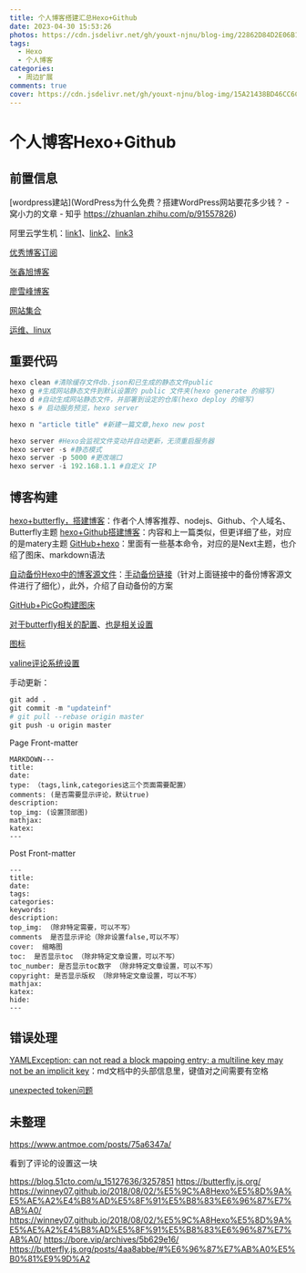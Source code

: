 ```yaml
---
title: 个人博客搭建汇总Hexo+Github
date: 2023-04-30 15:53:26
photos: https://cdn.jsdelivr.net/gh/youxt-njnu/blog-img/22862D84D2E06B14286B09ABF9A53B72.jpg
tags: 
  - Hexo
  - 个人博客
categories: 	
  - 周边扩展
comments: true
cover: https://cdn.jsdelivr.net/gh/youxt-njnu/blog-img/15A21438BD46CC6CF21998480FDA2C83.jpg
---
```


# 个人博客Hexo+Github

## 前置信息

[wordpress建站](WordPress为什么免费？搭建WordPress网站要花多少钱？ - 窝小力的文章 - 知乎 https://zhuanlan.zhihu.com/p/91557826)

阿里云学生机：[link1](https://developer.aliyun.com/article/872989)、[link2](https://developer.aliyun.com/plan/student)、[link3](https://developer.aliyun.com/article/766669)

[优秀博客订阅](https://www.ohyee.cc/friends)

[张鑫旭博客](https://www.zhangxinxu.com/)

[廖雪峰博客](https://www.liaoxuefeng.com/)

[网站集合](http://www.webhub123.com/#/home/more)

[运维、linux](https://www.lutixia.cn/)

## 重要代码

```python
hexo clean #清除缓存文件db.json和已生成的静态文件public
hexo g #生成网站静态文件到默认设置的 public 文件夹(hexo generate 的缩写)
hexo d #自动生成网站静态文件，并部署到设定的仓库(hexo deploy 的缩写)
hexo s # 启动服务预览，hexo server

hexo n "article title" #新建一篇文章,hexo new post

hexo server #Hexo会监视文件变动并自动更新，无须重启服务器
hexo server -s #静态模式
hexo server -p 5000 #更改端口
hexo server -i 192.168.1.1 #自定义 IP
```

## 博客构建

[hexo+butterfly，搭建博客](https://juejin.cn/post/7111237168168697886)：作者个人博客推荐、nodejs、Github、个人域名、Butterfly主题
[hexo+Github搭建博客](https://zhuanlan.zhihu.com/p/35668237)：内容和上一篇类似，但更详细了些，对应的是matery主题
[GitHub+hexo](https://zhuanlan.zhihu.com/p/26625249)：里面有一些基本命令，对应的是Next主题，也介绍了图床、markdown语法

[自动备份Hexo中的博客源文件](https://cloud.tencent.com/developer/article/1964356)：[手动备份链接](https://blog.51cto.com/u_12877374/2853805)（针对上面链接中的备份博客源文件进行了细化），此外，介绍了自动备份的方案

[GitHub+PicGo构建图床](https://zhuanlan.zhihu.com/p/353775844)

[对于butterfly相关的配置](https://www.antmoe.com/posts/75a6347a/)、[也是相关设置](https://butterfly.js.org/posts/4aa8abbe/#Tabs)

[图标](https://fontawesome.com/)

[valine评论系统设置](https://www.iszy.cc/posts/Valine/)



手动更新：

```python
git add .
git commit -m "updateinf"
# git pull --rebase origin master
git push -u origin master
```

Page Front-matter

```
MARKDOWN---
title:
date:
type: （tags,link,categories这三个页面需要配置）
comments: (是否需要显示评论，默认true)
description:
top_img: (设置顶部图)
mathjax:
katex:
---
```

Post Front-matter

```
---
title:
date:
tags:
categories:
keywords:
description:
top_img: （除非特定需要，可以不写）
comments  是否显示评论（除非设置false,可以不写）
cover:  缩略图
toc:  是否显示toc （除非特定文章设置，可以不写）
toc_number: 是否显示toc数字 （除非特定文章设置，可以不写）
copyright: 是否显示版权 （除非特定文章设置，可以不写）
mathjax:
katex:
hide:
---
```



## 错误处理

[YAMLException: can not read a block mapping entry; a multiline key may not be an implicit key](https://blog.csdn.net/swy_swy_swy/article/details/105326420)：md文档中的头部信息里，键值对之间需要有空格

[unexpected token问题](https://one-more-tech.gitlab.io/Hexo-%E9%97%AE%E9%A2%98%E6%B1%87%E6%80%BB,%E4%BD%BF%E7%94%A8html%E5%86%99%E6%96%87%E7%AB%A0,unexpected-token%E7%AD%89%E9%97%AE%E9%A2%98/index/)

## 未整理

https://www.antmoe.com/posts/75a6347a/

看到了评论的设置这一块

https://blog.51cto.com/u_15127636/3257851
https://butterfly.js.org/
https://winney07.github.io/2018/08/02/%E5%9C%A8Hexo%E5%8D%9A%E5%AE%A2%E4%B8%AD%E5%8F%91%E5%B8%83%E6%96%87%E7%AB%A0/
https://winney07.github.io/2018/08/02/%E5%9C%A8Hexo%E5%8D%9A%E5%AE%A2%E4%B8%AD%E5%8F%91%E5%B8%83%E6%96%87%E7%AB%A0/
https://bore.vip/archives/5b629e16/
https://butterfly.js.org/posts/4aa8abbe/#%E6%96%87%E7%AB%A0%E5%B0%81%E9%9D%A2

 



